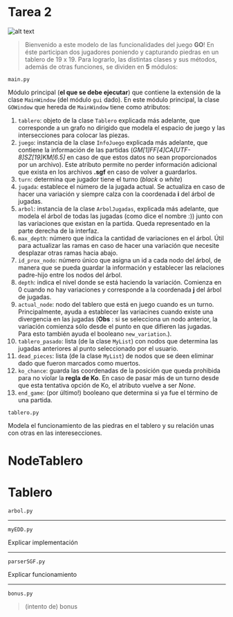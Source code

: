 # Tarea 2
![alt text](http://multitap.cl/wp-content/uploads/2016/01/Gostones.jpg "PROGRAGO")
> Bienvenido a este modelo de las funcionalidades del juego **GO**!
> En éste participan dos jugadores poniendo y capturando piedras en un tablero de 19 x 19.
> Para lograrlo, las distintas clases y sus métodos, además de otras funciones, se dividen en **5** módulos:

```
main.py
```
Módulo principal (**el que se debe ejecutar**) que contiene la extensión de la clase `MainWindow` (del módulo `gui` dado). En este módulo principal, la clase `GOWindow` que hereda de `MainWindow` tiene como atributos:

1. `tablero`: objeto de la clase `Tablero` explicada más adelante, que corresponde a un grafo no dirigido que modela el espacio de juego y las intersecciones para colocar las piezas.
2. `juego`: instancia de la clase `InfoJuego` explicada más adelante, que contiene la información de las partidas (*GM[1]FF[4]CA[UTF-8]SZ[19]KM[6.5]* en caso de que estos datos no sean proporcionados por un archivo). Este atributo permite no perder información adicional que exista en los archivos **.sgf** en caso de volver a guardarlos.
3. `turn`: determina que jugador tiene el turno (*black* o *white*)
4. `jugada`: establece el número de la jugada actual. Se actualiza en caso de hacer una variación y siempre calza con la coordenada **i** del árbol de jugadas.
5. `arbol`: instancia de la clase `ArbolJugadas`, explicada más adelante, que modela el árbol de todas las jugadas (como dice el nombre :)) junto con las variaciones que existan en la partida. Queda representado en la parte derecha de la interfaz.
6. `max_depth`: número que indica la cantidad de variaciones en el árbol. Útil para actualizar las ramas en caso de hacer una variación que necesite desplazar otras ramas hacia abajo.
7. `id_prox_nodo`: número único que asigna un id a cada nodo del árbol, de manera que se pueda guardar la información y establecer las relaciones padre-hijo entre los nodos del árbol.
8. `depth`: indica el nivel donde se está haciendo la variación. Comienza en 0 cuando no hay variaciones y corresponde a la coordenada **j** del árbol de jugadas.
9. `actual_node`: nodo del tablero que está en juego cuando es un turno. Principalmente, ayuda a establecer las variacines cuando existe una divergencia en las jugadas (**Obs** : si se selecciona un nodo anterior, la variación comienza sólo desde el punto en que difieren las jugadas. Para esto también ayuda el booleano `new_variation`.). 
10. `tablero_pasado`: lista (de la clase `MyList`) con nodos que determina las jugadas anteriores al punto seleccionado por el usuario.
11. `dead_pieces`: lista (de la clase `MyList`) de nodos que se deen eliminar dado que fueron marcados como muertos.
12. `ko_chance`: guarda las coordenadas de la posición que queda prohibida para no violar la **regla de Ko**. En caso de pasar más de un turno desde que esta tentativa opción de Ko, el atributo vuelve a ser *None*.
13. `end_game`: (por último!) booleano que determina si ya fue el término de una partida.






```
tablero.py
```
Modela el funcionamiento de las piedras en el tablero y su relación unas con otras en las interesecciones.

# NodeTablero

# Tablero


```
arbol.py
```

---
```
myEDD.py
```
Explicar implementación

---
```
parserSGF.py
```
Explicar funcionamiento

---
```
bonus.py
```
> (intento de) bonus
